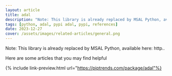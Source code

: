 ```yaml
---
layout: article
title: adal
description: "Note: This library is already replaced by MSAL Python, available here: http.."
tags: [python, adal, pypi adal, pypi, references]
date: 2023-12-27
cover: /assets/images/related-articles/general.png
---
```


Note: This library is already replaced by MSAL Python, available here: http..

Here are some articles that you may find helpful

{% include link-preview.html url="https://piptrends.com/package/adal"%}